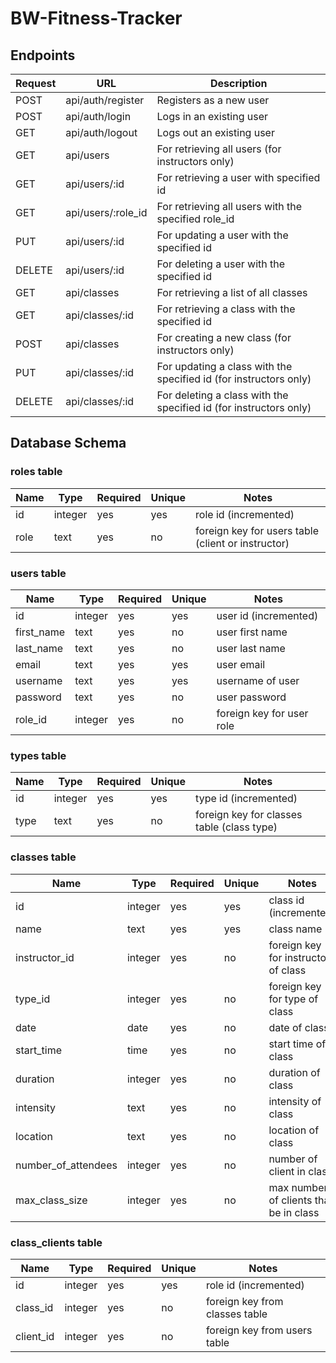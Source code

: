 # BW-Fitness-Tracker

## Endpoints

| Request | URL                | Description                                                       |
| ------- | ------------------ | ----------------------------------------------------------------- |
| POST    | api/auth/register  | Registers as a new user                                           |
| POST    | api/auth/login     | Logs in an existing user                                          |
| GET     | api/auth/logout    | Logs out an existing user                                         |
| GET     | api/users          | For retrieving all users (for instructors only)                   |
| GET     | api/users/:id      | For retrieving a user with specified id                           |
| GET     | api/users/:role_id | For retrieving all users with the specified role_id               |
| PUT     | api/users/:id      | For updating a user with the specified id                         |
| DELETE  | api/users/:id      | For deleting a user with the specified id                         |
| GET     | api/classes        | For retrieving a list of all classes                              |
| GET     | api/classes/:id    | For retrieving a class with the specified id                      |
| POST    | api/classes        | For creating a new class (for instructors only)                   |
| PUT     | api/classes/:id    | For updating a class with the specified id (for instructors only) |
| DELETE  | api/classes/:id    | For deleting a class with the specified id (for instructors only) |

## Database Schema

### roles table

| Name | Type    | Required | Unique | Notes                                              |
| ---- | ------- | -------- | ------ | -------------------------------------------------- |
| id   | integer | yes      | yes    | role id (incremented)                              |
| role | text    | yes      | no     | foreign key for users table (client or instructor) |

### users table

| Name       | Type    | Required | Unique | Notes                     |
| ---------- | ------- | -------- | ------ | ------------------------- |
| id         | integer | yes      | yes    | user id (incremented)     |
| first_name | text    | yes      | no     | user first name           |
| last_name  | text    | yes      | no     | user last name            |
| email      | text    | yes      | yes    | user email                |
| username   | text    | yes      | yes    | username of user          |
| password   | text    | yes      | no     | user password             |
| role_id    | integer | yes      | no     | foreign key for user role |

### types table

| Name | Type    | Required | Unique | Notes                                      |
| ---- | ------- | -------- | ------ | ------------------------------------------ |
| id   | integer | yes      | yes    | type id (incremented)                      |
| type | text    | yes      | no     | foreign key for classes table (class type) |

### classes table

| Name                | Type    | Required | Unique | Notes                                  |
| ------------------- | ------- | -------- | ------ | -------------------------------------- |
| id                  | integer | yes      | yes    | class id (incremented)                 |
| name                | text    | yes      | yes    | class name                             |
| instructor_id       | integer | yes      | no     | foreign key for instructor of class    |
| type_id             | integer | yes      | no     | foreign key for type of class          |
| date                | date    | yes      | no     | date of class                          |
| start_time          | time    | yes      | no     | start time of class                    |
| duration            | integer | yes      | no     | duration of class                      |
| intensity           | text    | yes      | no     | intensity of class                     |
| location            | text    | yes      | no     | location of class                      |
| number_of_attendees | integer | yes      | no     | number of client in class              |
| max_class_size      | integer | yes      | no     | max number of clients that be in class |

### class_clients table

| Name      | Type    | Required | Unique | Notes                          |
| --------- | ------- | -------- | ------ | ------------------------------ |
| id        | integer | yes      | yes    | role id (incremented)          |
| class_id  | integer | yes      | no     | foreign key from classes table |
| client_id | integer | yes      | no     | foreign key from users table   |
